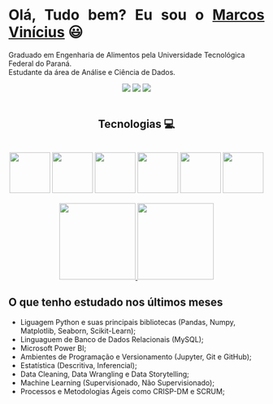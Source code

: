 <div>
  <h1 align="justify">Olá, Tudo bem? Eu sou o <a href="[linkedin.com/in/marcos-vinícius-nespolo-4a3ba7154](https://www.linkedin.com/feed/)">Marcos Vinícius</a> 😃️</h1>
<p>Graduado em Engenharia de Alimentos pela Universidade Tecnológica Federal do Paraná. <br>
  Estudante da área de Análise e Ciência de Dados. <br>
  
<div align="center">
  <a href="https://www.instagram.com/marcosvnespolo/" target="_blank"><img src="https://img.shields.io/badge/-Instagram-%23E4405F?style=for-the-badge&logo=instagram&logoColor=white" target="_blank"></a>
  <!-- <a href="https://www.facebook.com/pr.eduardoribeiro" target="_blank"><img src="https://img.shields.io/badge/Facebook-1877F2?style=for-the-badge&logo=facebook&logoColor=white" target="_blank"></a>  -->
  <a href="https://www.linkedin.com/in/marcos-vin%C3%ADcius-nespolo-4a3ba7154/" target="_blank"><img src="https://img.shields.io/badge/-LinkedIn-%230077B5?style=for-the-badge&logo=linkedin&logoColor=white" target="_blank"></a> 
  <a href="mailto:marcos.nespolo19@gmail.com"><img src="https://img.shields.io/badge/-Gmail-%23333?style=for-the-badge&logo=gmail&logoColor=white" target="_blank"></a>
</div>

<div align="center" valign="top"><br>
  <h2>Tecnologias 💻 </h2></br>
<div>
<img src="https://user-images.githubusercontent.com/92809543/147505634-790c4187-0e0c-42cd-b3b5-b35c77c16347.png" width="80" height=80"/>
<img src="https://user-images.githubusercontent.com/92809543/147506791-fa632e59-58c0-423f-bfab-90184b5528ce.png" width="80" height=80"/>
<img src="https://user-images.githubusercontent.com/92809543/147508656-c98f7a17-504e-40f2-b710-c5031c0198fd.png" width="80" height=80"/>
<img src="https://user-images.githubusercontent.com/92809543/147509370-bfdc9029-5eb9-44ab-a551-d532b6efb0b7.png" width="80" height=80"/>
<img src="https://user-images.githubusercontent.com/92809543/147509341-54d63b81-cbd2-4d40-aa01-5791f846651b.png" width="80" height=80"/>
<img src="https://user-images.githubusercontent.com/92809543/147506898-cf34755f-ee0d-484e-8239-cb1ecb4982e4.png" width="80" height=80"/>                                                                                                                                     
</div>
</br>
 <!-- <img align="center" alt="Python" height="30" width="40" src="https://cdn.jsdelivr.net/gh/devicons/devicon/icons/python/python-original.svg" />
<img src="https://user-images.githubusercontent.com/92809543/147506952-a82aa3f8-0ab6-4223-8e77-a42fffe50e4b.png" width="80" height=80"/>
<img src="https://user-images.githubusercontent.com/92809543/147506898-cf34755f-ee0d-484e-8239-cb1ecb4982e4.png" width="80" height=80"/>

</div><br> -->
  
</div>
<div align="center">
  <a href="https://github.com/marcosvnespolo">
    <img height="150em" src="https://github-readme-stats.vercel.app/api?username=marcosvnespolo&count_private=true&include_all_commits=true&show_icons=true&theme=dracula&hide_border=false&show_owner=true"/>
    <img height="150em" src="https://github-readme-stats.vercel.app/api/top-langs/?username=marcosvnespolo&theme=dracula&hide_border=false&&layout=compact"/>
  </a>
</div>


<div>
  <h2 align="left"> O que tenho estudado nos últimos meses</h2>
</div>

<body>
<ul>
<li>Liguagem Python e suas principais bibliotecas (Pandas, Numpy, Matplotlib, Seaborn, Scikit-Learn);</li>
<li>Linguaguem de Banco de Dados Relacionais (MySQL);</li>
<li>Microsoft Power BI;</li>
<li>Ambientes de Programação e Versionamento (Jupyter, Git e GitHub);</li>
<li>Estatística (Descritiva, Inferencial);</li>
<li>Data Cleaning, Data Wrangling e Data Storytelling;</li>
<li>Machine Learning (Supervisionado, Não Supervisionado);</li>
<li>Processos e Metodologias Ágeis como CRISP-DM e SCRUM;</li>
</ul>
</body>

<!-- <h1 align="center"> 
  Trybe
</h1>




<div align="center">
  
  ![Snake animation](https://github.com/italo013/italo013/blob/output/github-contribution-grid-snake.svg)
  
</div>

